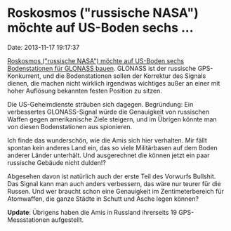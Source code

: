 Roskosmos (\"russische NASA\") möchte auf US-Boden sechs \...
=============================================================

Date: 2013-11-17 19:17:37

[Roskosmos (\"russische NASA\") möchte auf US-Boden sechs Bodenstationen
für GLONASS bauen](http://spiegel.de/article.do?id=934065). GLONASS ist
der russische GPS-Konkurrent, und die Bodenstationen sollen der
Korrektur des Signals dienen, die machen nicht wirklich irgendwas
wichtiges außer an einer mit hoher Auflösung bekannten festen Position
zu sitzen.

Die US-Geheimdienste sträuben sich dagegen. Begründung: Ein verbessertes
GLONASS-Signal würde die Genauigkeit von russischen Waffen gegen
amerikanische Ziele steigern, und im Übrigen könnte man von diesen
Bodenstationen aus spionieren.

Ich finde das wunderschön, wie die Amis sich hier verhalten. Mir fällt
spontan kein anderes Land ein, das so viele Militärbasen auf dem Boden
anderer Länder unterhält. Und ausgerechnet die können jetzt ein paar
russische Gebäude nicht dulden!?

Abgesehen davon ist natürlich auch der erste Teil des Vorwurfs Bullshit.
Das Signal kann man auch anders verbessern, das wäre nur teurer für die
Russen. Und wer braucht schon eine Genauigkeit im Zentimeterbereich für
Atomwaffen, die ganze Städte in Schutt und Asche legen können?

**Update**: Übrigens haben die Amis in Russland ihrerseits 19
GPS-Messstationen aufgestellt.
